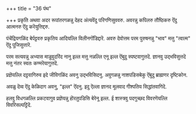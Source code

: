 +++
title = "36 पंथ"

+++
प्रकृति अथवा अदर रूपांतरगळन्नु देहद अंत्यवॆंदु परिगणिसुववरु. अवरन्नु कपिलरु तौष्ठिकरु ऎंदु आत्मनरु ऎंदु करॆयुत्तिद्दरु.

पंचेंद्रियगळिंद बेर्पट्टवरु प्रकृतिय आदियल्लि विलीनगॊंडिद्दारॆ. अवरु देवोत्तम परम पुरुषनन्नु "भाव" मत्तु "त्वात्म" ऎंदु पूजिसुत्तारॆ.

परम सत्यवन्नु अभ्यास माडुवुदरिंद नानु इल्ल मत्तु नन्नल्लि एनू इल्ल ऎंबुदु स्पष्टवागुत्तदॆ. ज्ञानवु उद्भविसुत्तदॆ मत्तु नंतर स्वतः कण्मरॆयागुत्तदॆ.

प्रज्ञॆयल्लि दट्टवागिरुव इदे जीविगळिंद अवनु उद्भविसिदनु. अवुगळन्नु नाशपडिसबेकु ऎंबुदु ब्राह्मणर दृष्टिकोन.

अवळु दॆव्व ऎंदु केळिदाग अवनु, "इल्ल" ऎंदनु. इदु ऎल्ला ज्ञानद मूलवाद गीश्पतिय सिद्धांतवागिदॆ.

हलवु विधगळल्लि प्रकटवागुव प्रज्ञॆयन्नु हॊरतुपडिसि बेरेनू इल्ल. ई शास्त्रवु पदगुच्छद विवरणॆयल्लि विवरिसल्पट्टिदॆ.


